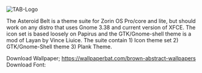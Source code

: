 
![TAB-Logo](https://user-images.githubusercontent.com/60283532/153700373-9ef2c4de-6d7d-4220-86ad-46984b840f80.png)

The Asteroid Belt is a theme suite for Zorin OS Pro/core and lite, but should work on any distro that uses Gnome 3.38 and current version of XFCE.
The icon set is based loosely on Papirus and the GTK/Gnome-shell theme is a mod of Layan by Vince Liuice.
The suite contain 1) Icon theme set 2) GTK/Gnome-Shell theme 3) Plank Theme.

Download Wallpaper; https://wallpaperbat.com/brown-abstract-wallpapers
Download Font: 
